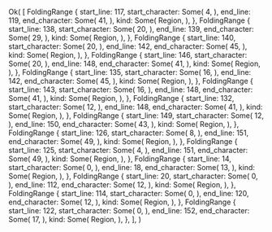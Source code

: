 Ok(
    [
        FoldingRange {
            start_line: 117,
            start_character: Some(
                4,
            ),
            end_line: 119,
            end_character: Some(
                41,
            ),
            kind: Some(
                Region,
            ),
        },
        FoldingRange {
            start_line: 138,
            start_character: Some(
                20,
            ),
            end_line: 139,
            end_character: Some(
                29,
            ),
            kind: Some(
                Region,
            ),
        },
        FoldingRange {
            start_line: 140,
            start_character: Some(
                20,
            ),
            end_line: 142,
            end_character: Some(
                45,
            ),
            kind: Some(
                Region,
            ),
        },
        FoldingRange {
            start_line: 146,
            start_character: Some(
                20,
            ),
            end_line: 148,
            end_character: Some(
                41,
            ),
            kind: Some(
                Region,
            ),
        },
        FoldingRange {
            start_line: 135,
            start_character: Some(
                16,
            ),
            end_line: 142,
            end_character: Some(
                45,
            ),
            kind: Some(
                Region,
            ),
        },
        FoldingRange {
            start_line: 143,
            start_character: Some(
                16,
            ),
            end_line: 148,
            end_character: Some(
                41,
            ),
            kind: Some(
                Region,
            ),
        },
        FoldingRange {
            start_line: 132,
            start_character: Some(
                12,
            ),
            end_line: 148,
            end_character: Some(
                41,
            ),
            kind: Some(
                Region,
            ),
        },
        FoldingRange {
            start_line: 149,
            start_character: Some(
                12,
            ),
            end_line: 150,
            end_character: Some(
                43,
            ),
            kind: Some(
                Region,
            ),
        },
        FoldingRange {
            start_line: 126,
            start_character: Some(
                8,
            ),
            end_line: 151,
            end_character: Some(
                49,
            ),
            kind: Some(
                Region,
            ),
        },
        FoldingRange {
            start_line: 125,
            start_character: Some(
                4,
            ),
            end_line: 151,
            end_character: Some(
                49,
            ),
            kind: Some(
                Region,
            ),
        },
        FoldingRange {
            start_line: 14,
            start_character: Some(
                0,
            ),
            end_line: 18,
            end_character: Some(
                13,
            ),
            kind: Some(
                Region,
            ),
        },
        FoldingRange {
            start_line: 20,
            start_character: Some(
                0,
            ),
            end_line: 112,
            end_character: Some(
                12,
            ),
            kind: Some(
                Region,
            ),
        },
        FoldingRange {
            start_line: 114,
            start_character: Some(
                0,
            ),
            end_line: 120,
            end_character: Some(
                12,
            ),
            kind: Some(
                Region,
            ),
        },
        FoldingRange {
            start_line: 122,
            start_character: Some(
                0,
            ),
            end_line: 152,
            end_character: Some(
                17,
            ),
            kind: Some(
                Region,
            ),
        },
    ],
)